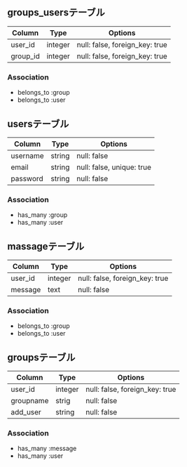 ## groups_usersテーブル
|Column|Type|Options|
|------|----|-------|
|user_id|integer|null: false, foreign_key: true|
|group_id|integer|null: false, foreign_key: true|
### Association
- belongs_to :group
- belongs_to :user

## usersテーブル
|Column|Type|Options|
|------|----|-------|
|username|string|null: false|
|email|string|null: false, unique: true|
|password|string|null: false|
### Association
- has_many :group
- has_many :user

## massageテーブル
|Column|Type|Options|
|------|----|-------|
|user_id|integer|null: false, foreign_key: true|
|message|text|null: false|
### Association
- belongs_to :group
- belongs_to :user

## groupsテーブル
|Column|Type|Options|
|------|----|-------|
|user_id|integer|null: false, foreign_key: true|
|groupname|strig|null: false|
|add_user|string|null: false|
### Association
- has_many :message
- has_many :user